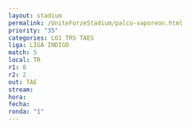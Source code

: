 ```yaml
---
layout: stadium
permalink: /UniteForzeStadium/palco-vaporeon.html
priority: "35"
categories: LO1 TRS TAES
liga: LIGA INDIGO
match: 5
local: TR
r1: 0
r2: 2
out: TAE
stream: 
hora: 
fecha: 
ronda: "1"
---
```

